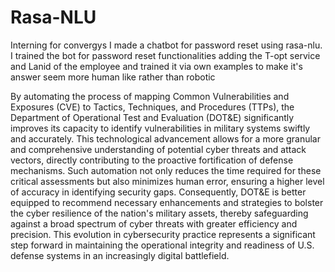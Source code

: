 # Rasa-NLU
Interning for convergys I made a chatbot for password reset using rasa-nlu.
I trained the bot for password reset functionalities adding the T-opt service and Lanid of the employee and trained it via own examples to make it's answer seem more human like rather than robotic



 By automating the process of mapping Common Vulnerabilities and Exposures (CVE) to Tactics, Techniques, and Procedures (TTPs), the Department of Operational Test and Evaluation (DOT&E) significantly improves its capacity to identify vulnerabilities in military systems swiftly and accurately. This technological advancement allows for a more granular and comprehensive understanding of potential cyber threats and attack vectors, directly contributing to the proactive fortification of defense mechanisms. Such automation not only reduces the time required for these critical assessments but also minimizes human error, ensuring a higher level of accuracy in identifying security gaps. Consequently, DOT&E is better equipped to recommend necessary enhancements and strategies to bolster the cyber resilience of the nation's military assets, thereby safeguarding against a broad spectrum of cyber threats with greater efficiency and precision. This evolution in cybersecurity practice represents a significant step forward in maintaining the operational integrity and readiness of U.S. defense systems in an increasingly digital battlefield.
